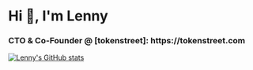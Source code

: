 <h1 align="left">Hi 👋, I'm Lenny</h1>
<h3 align="left">CTO & Co-Founder @ [tokenstreet]: https://tokenstreet.com</h3>

[![Lenny's GitHub stats](https://github-readme-stats.vercel.app/api?username=lennycampino&count_private=true&show_icons=true&theme=dark)](https://github.com/lennycampino)
